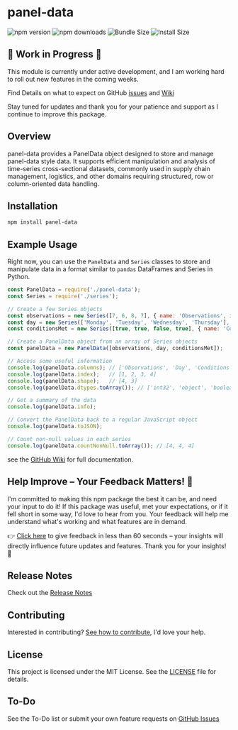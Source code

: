 # panel-data

![npm version](https://img.shields.io/npm/v/panel-data.svg)
![npm downloads](https://img.shields.io/npm/dt/panel-data.svg)
![Bundle Size](https://img.shields.io/bundlephobia/min/panel-data.svg)
![Install Size](https://packagephobia.com/badge?p=panel-data)

## 🚧 Work in Progress 🚧
This module is currently under active development, and I am working hard to roll out new features in the coming weeks.

Find Details on what to expect on GitHub [issues](https://github.com/adam-ballinger/panel-data/issues) and [Wiki](https://github.com/adam-ballinger/panel-data/wiki)

Stay tuned for updates and thank you for your patience and support as I continue to improve this package.

## Overview
panel-data provides a PanelData object designed to store and manage panel-data style data. It supports efficient manipulation and analysis of time-series cross-sectional datasets, commonly used in supply chain management, logistics, and other domains requiring structured, row or column-oriented data handling.

## Installation
```bash
npm install panel-data
```

## Example Usage

Right now, you can use the `PanelData` and `Series` classes to store and manipulate data in a format similar to `pandas` DataFrames and Series in Python.

```javascript
const PanelData = require('./panel-data');
const Series = require('./series');

// Create a few Series objects
const observations = new Series([7, 6, 8, 7], { name: 'Observations', index: [1, 2, 3, 4] });
const day = new Series(['Monday', 'Tuesday', 'Wednesday', 'Thursday'], { name: 'Day', index: [1, 2, 3, 4] });
const conditionsMet = new Series([true, true, false, true], { name: 'Conditions Met', index: [1, 2, 3, 4] });

// Create a PanelData object from an array of Series objects
const panelData = new PanelData([observations, day, conditionsMet]);

// Access some useful information
console.log(panelData.columns); // ['Observations', 'Day', 'Conditions Met']
console.log(panelData.index);   // [1, 2, 3, 4]
console.log(panelData.shape);   // [4, 3]
console.log(panelData.dtypes.toArray()); // ['int32', 'object', 'boolean']

// Get a summary of the data
console.log(panelData.info);

// Convert the PanelData back to a regular JavaScript object
console.log(panelData.toJSON);

// Count non-null values in each series
console.log(panelData.countNonNull.toArray()); // [4, 4, 4]
```

see the [GitHub Wiki](https://github.com/adam-ballinger/panel-data/wiki) for full documentation.

## Help Improve – Your Feedback Matters! 🚀
I'm committed to making this npm package the best it can be, and need your input to do it! If this package was useful, met your expectations, or if it fell short in some way, I'd love to hear from you. Your feedback will help me understand what's working and what features are in demand.

👉 [Click here](https://tinyurl.com/4hm58xc2) to give feedback in less than 60 seconds – your insights will directly influence future updates and features. Thank you for your insights! 🙌

## Release Notes
Check out the [Release Notes](https://github.com/adam-ballinger/panel-data/releases)

## Contributing
Interested in contributing? [See how to contribute](https://github.com/adam-ballinger/panel-data/wiki/Developer-Guide), I'd love your help.

## License
This project is licensed under the MIT License. See the [LICENSE](LICENSE) file for details.

## To-Do
See the To-Do list or submit your own feature requests on [GitHub Issues](https://github.com/adam-ballinger/panel-data/issues)


